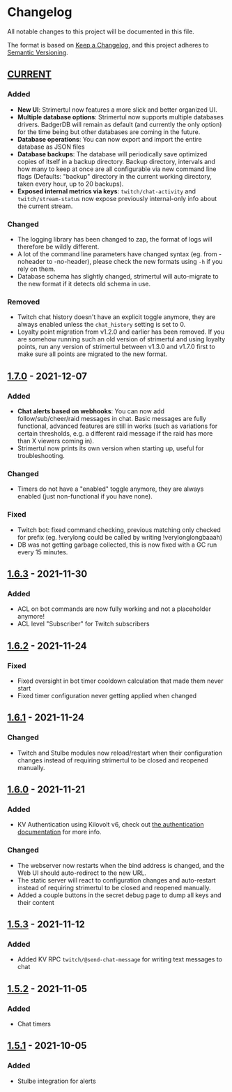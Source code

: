 # Changelog

All notable changes to this project will be documented in this file.

The format is based on [Keep a Changelog](https://keepachangelog.com/en/1.0.0/),
and this project adheres to [Semantic Versioning](https://semver.org/spec/v2.0.0.html).

## [CURRENT]

### Added

- **New UI**: Strimertul now features a more slick and better organized UI.
- **Multiple database options**: Strimertul now supports multiple databases drivers. BadgerDB will remain as default (and currently the only option) for the time being but other databases are coming in the future.
- **Database operations**: You can now export and import the entire database as JSON files
- **Database backups**: The database will periodically save optimized copies of itself in a backup directory. Backup directory, intervals and how many to keep at once are all configurable via new command line flags (Defaults: "backup" directory in the current working directory, taken every hour, up to 20 backups).
- **Exposed internal metrics via keys**: `twitch/chat-activity` and `twitch/stream-status` now expose previously internal-only info about the current stream.

### Changed

- The logging library has been changed to zap, the format of logs will therefore be wildly different.
- A lot of the command line parameters have changed syntax (eg. from -noheader to -no-header), please check the new formats using `-h` if you rely on them.
- Database schema has slightly changed, strimertul will auto-migrate to the new format if it detects old schema in use.

### Removed

- Twitch chat history doesn't have an explicit toggle anymore, they are always enabled unless the `chat_history` setting is set to 0.
- Loyalty point migration from v1.2.0 and earlier has been removed. If you are somehow running such an old version of strimertul and using loyalty points, run any version of strimertul between v1.3.0 and v1.7.0 first to make sure all points are migrated to the new format.

## [1.7.0] - 2021-12-07

### Added

- **Chat alerts based on webhooks**: You can now add follow/sub/cheer/raid messages in chat. Basic messages are fully functional, advanced features are still in works (such as variations for certain thresholds, e.g. a different raid message if the raid has more than X viewers coming in).
- Strimertul now prints its own version when starting up, useful for troubleshooting.

### Changed

- Timers do not have a "enabled" toggle anymore, they are always enabled (just non-functional if you have none).

### Fixed

- Twitch bot: fixed command checking, previous matching only checked for prefix (eg. !verylong could be called by writing !verylonglongbaaah)
- DB was not getting garbage collected, this is now fixed with a GC run every 15 minutes.

## [1.6.3] - 2021-11-30

### Added

- ACL on bot commands are now fully working and not a placeholder anymore!
- ACL level "Subscriber" for Twitch subscribers

## [1.6.2] - 2021-11-24

### Fixed

- Fixed oversight in bot timer cooldown calculation that made them never start
- Fixed timer configuration never getting applied when changed

## [1.6.1] - 2021-11-24

### Changed

- Twitch and Stulbe modules now reload/restart when their configuration changes instead of requiring strimertul to be closed and reopened manually.

## [1.6.0] - 2021-11-21

### Added

- KV Authentication using Kilovolt v6, check out [the authentication documentation](https://github.com/strimertul/kilovolt/blob/main/PROTOCOL.md#authentication) for more info.

### Changed

- The webserver now restarts when the bind address is changed, and the Web UI should auto-redirect to the new URL.
- The static server will react to configuration changes and auto-restart instead of requiring strimertul to be closed and reopened manually.
- Added a couple buttons in the secret debug page to dump all keys and their content

## [1.5.3] - 2021-11-12

### Added

- Added KV RPC `twitch/@send-chat-message` for writing text messages to chat

## [1.5.2] - 2021-11-05

### Added

- Chat timers

## [1.5.1] - 2021-10-05

### Added

- Stulbe integration for alerts

[current]: https://github.com/strimertul/strimertul/compare/v1.7.0...HEAD
[1.7.0]: https://github.com/strimertul/strimertul/compare/v1.6.3...v1.7.0
[1.6.3]: https://github.com/strimertul/strimertul/compare/v1.6.2...v1.6.3
[1.6.2]: https://github.com/strimertul/strimertul/compare/v1.6.1...v1.6.2
[1.6.1]: https://github.com/strimertul/strimertul/compare/v1.6.0...v1.6.1
[1.6.0]: https://github.com/strimertul/strimertul/compare/v1.5.3...v1.6.0
[1.5.3]: https://github.com/strimertul/strimertul/compare/v1.5.2...v1.5.3
[1.5.2]: https://github.com/strimertul/strimertul/compare/v1.5.1...v1.5.2
[1.5.1]: https://github.com/strimertul/strimertul/compare/v1.5.0...v1.5.1
